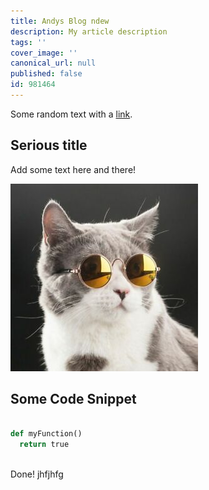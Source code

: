 ```yaml
---
title: Andys Blog ndew
description: My article description
tags: ''
cover_image: ''
canonical_url: null
published: false
id: 981464
---
```

Some random text with a [link](https://code.visualstudio.com).

## Serious title

Add some text here and there!

![and some pictures too](./assets/cat.jpeg)

## Some Code Snippet

```python

def myFunction()
  return true
  
```
Done!
jhfjhfg
